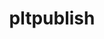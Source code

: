 ---
title: "pltpublish"
collection: software
permalink: /software/pltpublish
excerpt: 'Utility package that takes care of configuring Matplotlib for publication-ready figures!<br>
<code style="color: #27ae60;">+ import pltpublish as pub</code><br>
<code style="color: #27ae60;">+ pub.setup()</code><br>
<code> # your plot code using matplotlib.pyplot</code><br>
<code style="color: #f39c12;">~ pub.save_fig("my_fig.eps")</code><br>

<table border-collapse="collapse" border="1" style="width: fit-content;">
  <tr>
    <th>Without <code>pltpublish</code></th>
    <th>With <code>pltpublish</code></th>
  </tr>
  <tr>
    <td><img src="https://github.com/Theomat/pltpublish/raw/main/examples/images/classic.png" width="400" height="300"></td>
    <td><img src="https://github.com/Theomat/pltpublish/raw/main/examples/images/pltpublish.png" width="400" height="300"></td>
  </tr>
</table>'
paperauthors: "<b>Théo Matricon</b>"
papercode: "https://github.com/Theomat/pltpublish"
language: "<i class='fab fa-python' style='color:#f1c40f;'></i> Python"
---